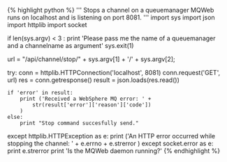 {% highlight python %}
'''
 Stops a channel on a queuemanager 
 MQWeb runs on localhost and is listening on port 8081. 
'''
import sys
import json
import httplib
import socket

if len(sys.argv) < 3 :
	print 'Please pass me the name of a queuemanager and a channelname as argument'
	sys.exit(1)

url = "/api/channel/stop/" + sys.argv[1] + '/' + sys.argv[2];

try:
	conn = httplib.HTTPConnection('localhost', 8081)
	conn.request('GET', url)
	res = conn.getresponse()
	result = json.loads(res.read())

	if 'error' in result:
		print ('Received a WebSphere MQ error: ' +	
			str(result['error']['reason']['code'])
		)
	else:
		print "Stop command succesfully send."

except httplib.HTTPException as e:
	print ('An HTTP error occurred while stopping the channel: ' +
		e.errno + e.strerror
	)
except socket.error as e:
	print e.strerror
	print 'Is the MQWeb daemon running?'
{% endhighlight %}
